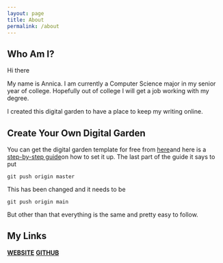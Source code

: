```yaml
---
layout: page
title: About
permalink: /about
---
```



## Who Am I?
Hi there

My name is Annica. I am currently a Computer Science major in my senior year of college. Hopefully out of college I will get a job working with my degree.

I created this digital garden to have a place to keep my writing online.

## Create Your Own Digital Garden
You can get the digital garden template for free from [here](https://github.com/maximevaillancourt/digital-garden-jekyll-template)and here is a [step-by-step guide](https://maximevaillancourt.com/blog/setting-up-your-own-digital-garden-with-jekyll)on how to set it up. The last part of the guide it says to put 
```
git push origin master
```

This has been changed and it needs to be 
```
git push origin main
```

But other than that everything is the same and pretty easy to follow.
## My Links
**[WEBSITE](https://annicamclean.github.io/)**
**[GITHUB](https://github.com/annicamclean?tab=repositories)**
